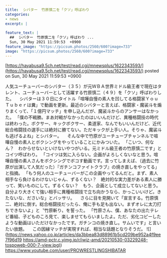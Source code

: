 ```yaml
---
title:  シバター　竹原慎二を「クソ」呼ばわり  
categories:
- news
excerpt: |
  
feature_text: |
  ##  シバター　竹原慎二を「クソ」呼ばわり ...
  Sun, 30 May 2021 11:59:53  +0900
feature_image: "https://picsum.photos/2560/600?image=733"
image: "https://picsum.photos/2560/600?image=733"
---
```


[https://hayabusa9.5ch.net/test/read.cgi/mnewsplus/1622343593/](https://hayabusa9.5ch.net/test/read.cgi/mnewsplus/1622343593/)
posted on Sun, 30 May 2021 11:59:53  +0900

<!--more-->

人気ユーチューバーのシバター（３５）が元ＷＢＡ世界ミドル級王者で現在はタレント、ユーチューバーとして活躍する竹原慎二（４９）を「クソ」呼ばわりした。 　シバターは３０日にタイトル「喧嘩自慢の素人を凹してる格闘家ＹｏｕＴｕｂｅｒは糞」で動画を更新。最近のシバターと言えば、格闘家・魔裟斗を煽りまくって、「１億円マッチ」を申し込んだが、魔裟斗からのアンサーはなかった。 「僕の不戦勝。まあ対戦がなかったのはいいんだけど、異種格闘技の時代は終わった。ボクサー、キックボクサー、柔道家、なんでもいいんだけど、近代総合格闘技の選手には絶対に勝てない。ただキックが上手い人。そりゃ、魔裟斗も逃げるよね」とシバター。 　そんな中で竹原がユーチューブチャンネルで喧嘩自慢の素人とボクシングをやっていることにかみついた。 「こいつ、何なん？　わからせないといけないやつがいる。元ミドル級王者の竹原慎二です」とコイツ呼ばわり。 「コイツは気に入らない。企画がよろしくないなと思う。喧嘩自慢の素人さんをボクシングでボコす動画です。言ってしまえば、（過去に竹原が出演して人気だった）『ガチンコファイトクラブ』の焼き直しをやってる」と指摘。 「もう何人のユーチューバーがこの企画やってるんだと。まず、素人相手なら負けるわけないじゃん、ずるくない？　絶対的な実力差がある素人に勝って、笑いものにして。ずるくない？　もう、企画として成立してないと思う。自分より大きくて強い相手に異種格闘技で立ち向かうなら、かっこいいけど。きたないな、ださいな」とバッサリ。 　さらに目を見開いて「宣言する。竹原慎二、絶対に倒す。総合格闘技だったら、俺に手も足も出ない。まずオレに太刀打ちできないよ」と〝竹原斬り〟を誓った。 「竹原さん、僕、あなたの出たテレビ番組、子どものころ見て、楽しませてもらいましたよ。ただ、劣化コピーしたような動画はいただけなかったです。ガチンコの焼き直し。サムいです」と言いたい放題。 　この因縁マッチが実現すれば、相当な話題となりそうだ。 ![](https://news.yahoo.co.jp/articles/da3bbea83d88961b5cd209be952a4f9ee7f96d19 [https://amd-pctr.c.yimg.jp/r/iwiz-amd/20210530-03229248-tospoweb-000-7-view.jpg)](https://amd-pctr.c.yimg.jp/r/iwiz-amd/20210530-03229248-tospoweb-000-7-view.jpg)) https://www.youtube.com/user/PROWRESTLINGSHIBATAR
